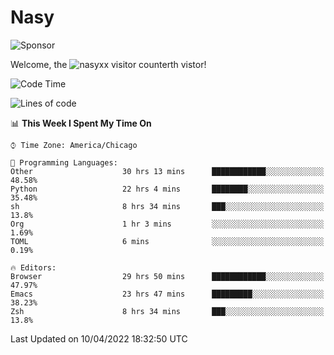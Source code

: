 # Nasy

<!--
<p align="center">
<img height="200" src="https://github-readme-stats.vercel.app/api?username=nasyxx&count_private=true&show_icons=true&theme=dracula&include_all_commits=true"/>
<img height="200" src="https://github-readme-stats.vercel.app/api/top-langs/?username=nasyxx&theme=dracula&hide=html,jupyter+notebook&count_private=true&show_icons=true"/>
</p>

  
----------------
-->

![Sponsor](https://img.shields.io/static/v1.svg?label=Sponsor&message=%E2%9D%A4&logo=GitHub&style=flat&color=pink)
 
Welcome, the ![nasyxx visitor counter](https://count.getloli.com/get/@nasyxx?theme=rule34)th vistor!
 
<!--START_SECTION:waka-->
![Code Time](http://img.shields.io/badge/Code%20Time-2%2C204%20hrs%2050%20mins-blue)

![Lines of code](https://img.shields.io/badge/From%20Hello%20World%20I%27ve%20Written-5%20Million%20lines%20of%20code-blue)

📊 **This Week I Spent My Time On** 

```text
⌚︎ Time Zone: America/Chicago

💬 Programming Languages: 
Other                    30 hrs 13 mins      ████████████░░░░░░░░░░░░░   48.58% 
Python                   22 hrs 4 mins       ████████░░░░░░░░░░░░░░░░░   35.48% 
sh                       8 hrs 34 mins       ███░░░░░░░░░░░░░░░░░░░░░░   13.8% 
Org                      1 hr 3 mins         ░░░░░░░░░░░░░░░░░░░░░░░░░   1.69% 
TOML                     6 mins              ░░░░░░░░░░░░░░░░░░░░░░░░░   0.19%

🔥 Editors: 
Browser                  29 hrs 50 mins      ████████████░░░░░░░░░░░░░   47.97% 
Emacs                    23 hrs 47 mins      █████████░░░░░░░░░░░░░░░░   38.23% 
Zsh                      8 hrs 34 mins       ███░░░░░░░░░░░░░░░░░░░░░░   13.8%

```


 Last Updated on 10/04/2022 18:32:50 UTC
<!--END_SECTION:waka-->

<!-- ![visitors](https://visitor-badge.laobi.icu/badge?page_id=nasyxx.nasyxx) -->
